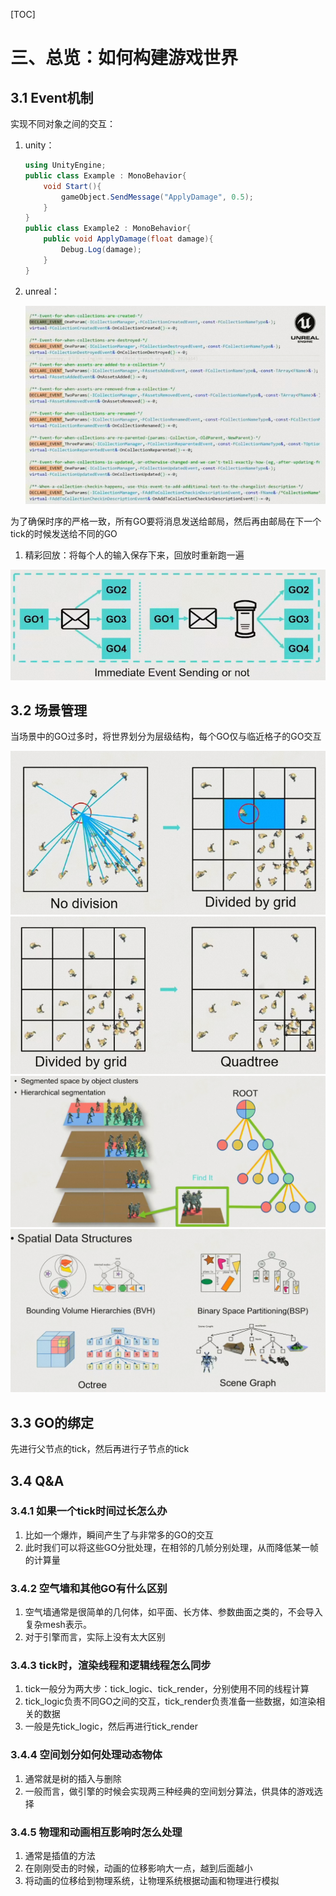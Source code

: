 [TOC]

# 三、总览：如何构建游戏世界

## 3.1	Event机制

实现不同对象之间的交互：

1. unity：

   ```c#
   using UnityEngine;
   public class Example : MonoBehavior{
       void Start(){
           gameObject.SendMessage("ApplyDamage", 0.5);
       }
   }
   public class Example2 : MonoBehavior{
       public void ApplyDamage(float damage){
           Debug.Log(damage);
       }
   }
   ```

2. unreal：

   <img src="AssetMarkdown/image-20230707143147437.png" alt="image-20230707143147437"  />

为了确保时序的严格一致，所有GO要将消息发送给邮局，然后再由邮局在下一个tick的时候发送给不同的GO

1. 精彩回放：将每个人的输入保存下来，回放时重新跑一遍

<img src="AssetMarkdown/image-20230707144344760.png" alt="image-20230707144344760" style="zoom:80%;" />

## 3.2	场景管理

当场景中的GO过多时，将世界划分为层级结构，每个GO仅与临近格子的GO交互

<img src="AssetMarkdown/image-20230707143457464.png" alt="image-20230707143457464" style="zoom:80%;" />

<img src="AssetMarkdown/image-20230707143700974.png" alt="image-20230707143700974" style="zoom:80%;" />

<img src="AssetMarkdown/image-20230707143746289.png" alt="image-20230707143746289" style="zoom:80%;" />

<img src="AssetMarkdown/image-20230707143901007.png" alt="image-20230707143901007" style="zoom:80%;" />

## 3.3	GO的绑定

先进行父节点的tick，然后再进行子节点的tick

## 3.4	Q&A

### 3.4.1	如果一个tick时间过长怎么办

1. 比如一个爆炸，瞬间产生了与非常多的GO的交互
2. 此时我们可以将这些GO分批处理，在相邻的几帧分别处理，从而降低某一帧的计算量

### 3.4.2	空气墙和其他GO有什么区别

1. 空气墙通常是很简单的几何体，如平面、长方体、参数曲面之类的，不会导入复杂mesh表示。
2. 对于引擎而言，实际上没有太大区别

### 3.4.3	tick时，渲染线程和逻辑线程怎么同步

1. tick一般分为两大步：tick_logic、tick_render，分别使用不同的线程计算
2. tick_logic负责不同GO之间的交互，tick_render负责准备一些数据，如渲染相关的数据
3. 一般是先tick_logic，然后再进行tick_render

### 3.4.4	空间划分如何处理动态物体

1. 通常就是树的插入与删除
2. 一般而言，做引擎的时候会实现两三种经典的空间划分算法，供具体的游戏选择

### 3.4.5	物理和动画相互影响时怎么处理

1. 通常是插值的方法
2. 在刚刚受击的时候，动画的位移影响大一点，越到后面越小
3. 将动画的位移给到物理系统，让物理系统根据动画和物理进行模拟